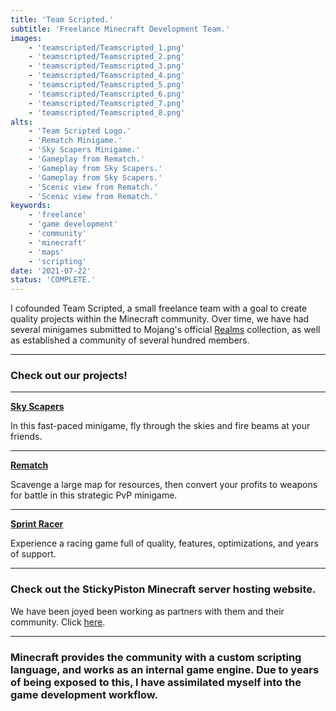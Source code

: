 ```yaml
---
title: 'Team Scripted.'
subtitle: 'Freelance Minecraft Development Team.'
images:
    - 'teamscripted/Teamscripted_1.png'
    - 'teamscripted/Teamscripted_2.png'
    - 'teamscripted/Teamscripted_3.png'
    - 'teamscripted/Teamscripted_4.png'
    - 'teamscripted/Teamscripted_5.png'
    - 'teamscripted/Teamscripted_6.png'
    - 'teamscripted/Teamscripted_7.png'
    - 'teamscripted/Teamscripted_8.png'
alts:
    - 'Team Scripted Logo.'
    - 'Rematch Minigame.'
    - 'Sky Scapers Minigame.'
    - 'Gameplay from Rematch.'
    - 'Gameplay from Sky Scapers.'
    - 'Gameplay from Sky Scapers.'
    - 'Scenic view from Rematch.'
    - 'Scenic view from Rematch.'
keywords:
    - 'freelance'
    - 'game development'
    - 'community'
    - 'minecraft'
    - 'maps'
    - 'scripting'
date: '2021-07-22'
status: 'COMPLETE.'
---
```


I cofounded Team Scripted, a small freelance team with a goal to create quality projects within the Minecraft community. Over time, we have had several minigames submitted to Mojang's official [Realms](https://www.minecraft.net/en-us/realms) collection, as well as established a community of several hundred members.

---

### Check out our projects!

---

**[Sky Scapers](https://www.minecraftmaps.com/game-maps/sky-scapers)**

In this fast-paced minigame, fly through the skies and fire beams at your friends.

---

**[Rematch](https://www.planetminecraft.com/project/rematch/)**

Scavenge a large map for resources, then convert your profits to weapons for battle in this strategic PvP minigame.

---

**[Sprint Racer](https://www.minecraftmaps.com/game-maps/sprint-racer)**

Experience a racing game full of quality, features, optimizations, and years of support.

---

### Check out the StickyPiston Minecraft server hosting website.

We have been joyed been working as partners with them and their community. Click [here](https://stickypiston.co/).

---

### Minecraft provides the community with a custom scripting language, and works as an internal game engine. Due to years of being exposed to this, I have assimilated myself into the game development workflow.
